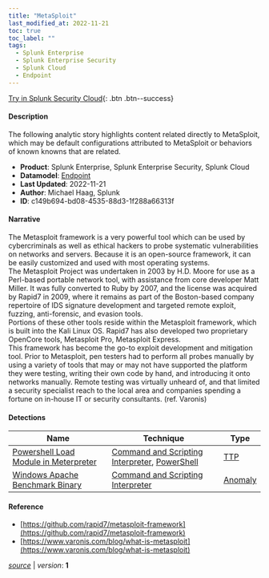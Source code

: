 ```yaml
---
title: "MetaSploit"
last_modified_at: 2022-11-21
toc: true
toc_label: ""
tags:
  - Splunk Enterprise
  - Splunk Enterprise Security
  - Splunk Cloud
  - Endpoint
---
```


[Try in Splunk Security Cloud](https://www.splunk.com/en_us/cyber-security.html){: .btn .btn--success}

#### Description

The following analytic story highlights content related directly to MetaSploit, which may be default configurations attributed to MetaSploit or behaviors of known knowns that are related.

- **Product**: Splunk Enterprise, Splunk Enterprise Security, Splunk Cloud
- **Datamodel**: [Endpoint](https://docs.splunk.com/Documentation/CIM/latest/User/Endpoint)
- **Last Updated**: 2022-11-21
- **Author**: Michael Haag, Splunk
- **ID**: c149b694-bd08-4535-88d3-1f288a66313f

#### Narrative

The Metasploit framework is a very powerful tool which can be used by cybercriminals as well as ethical hackers to probe systematic vulnerabilities on networks and servers. Because it is an open-source framework, it can be easily customized and used with most operating systems.\
The Metasploit Project was undertaken in 2003 by H.D. Moore for use as a Perl-based portable network tool, with assistance from core developer Matt Miller. It was fully converted to Ruby by 2007, and the license was acquired by Rapid7 in 2009, where it remains as part of the Boston-based company repertoire of IDS signature development and targeted remote exploit, fuzzing, anti-forensic, and evasion tools.\
Portions of these other tools reside within the Metasploit framework, which is built into the Kali Linux OS. Rapid7 has also developed two proprietary OpenCore tools, Metasploit Pro, Metasploit Express.\
This framework has become the go-to exploit development and mitigation tool. Prior to Metasploit, pen testers had to perform all probes manually by using a variety of tools that may or may not have supported the platform they were testing, writing their own code by hand, and introducing it onto networks manually. Remote testing was virtually unheard of, and that limited a security specialist reach to the local area and companies spending a fortune on in-house IT or security consultants. (ref. Varonis)

#### Detections

| Name        | Technique   | Type         |
| ----------- | ----------- |--------------|
| [Powershell Load Module in Meterpreter](/endpoint/d5905da5-d050-48db-9259-018d8f034fcf/) | [Command and Scripting Interpreter](/tags/#command-and-scripting-interpreter), [PowerShell](/tags/#powershell) | [TTP](https://github.com/splunk/security_content/wiki/Detection-Analytic-Types) |
| [Windows Apache Benchmark Binary](/endpoint/894f48ea-8d85-4dcd-9132-c66cdb407c9b/) | [Command and Scripting Interpreter](/tags/#command-and-scripting-interpreter) | [Anomaly](https://github.com/splunk/security_content/wiki/Detection-Analytic-Types) |

#### Reference

* [https://github.com/rapid7/metasploit-framework](https://github.com/rapid7/metasploit-framework)
* [https://www.varonis.com/blog/what-is-metasploit](https://www.varonis.com/blog/what-is-metasploit)



[*source*](https://github.com/splunk/security_content/tree/develop/stories/metasploit.yml) \| *version*: **1**